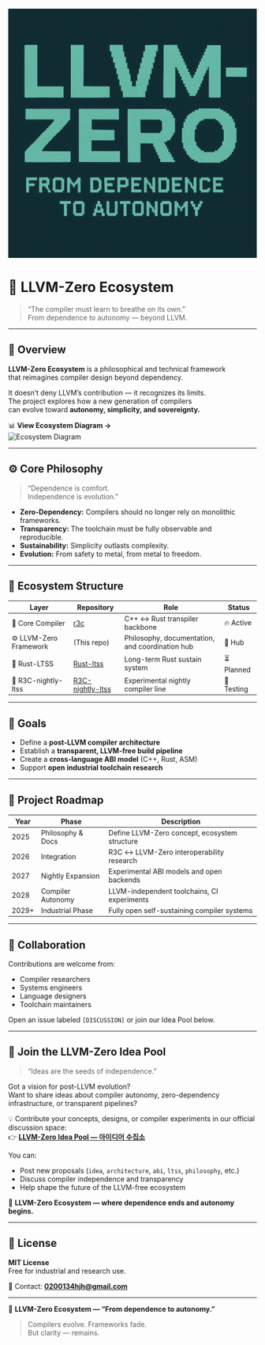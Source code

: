 <p align="center">
  <img src="docs/banner.png" alt="LLVM-Zero Ecosystem Banner" width="700">
</p>

# 🧩 LLVM-Zero Ecosystem  
> “The compiler must learn to breathe on its own.”  
> From dependence to autonomy — beyond LLVM.

---

## 🧭 Overview
**LLVM-Zero Ecosystem** is a philosophical and technical framework  
that reimagines compiler design beyond dependency.

It doesn’t deny LLVM’s contribution — it recognizes its limits.  
The project explores how a new generation of compilers  
can evolve toward **autonomy, simplicity, and sovereignty.**

📊 **View Ecosystem Diagram →**  
![Ecosystem Diagram](docs/diagram.png)

---

## ⚙️ Core Philosophy
> “Dependence is comfort.  
> Independence is evolution.”

- **Zero-Dependency:** Compilers should no longer rely on monolithic frameworks.  
- **Transparency:** The toolchain must be fully observable and reproducible.  
- **Sustainability:** Simplicity outlasts complexity.  
- **Evolution:** From safety to metal, from metal to freedom.

---

## 🧩 Ecosystem Structure
| Layer | Repository | Role | Status |
|--------|-------------|------|--------|
| 🧱 Core Compiler | [r3c](https://github.com/0200134/r3c) | C++ ↔ Rust transpiler backbone | 🔥 Active |
| ⚙️ LLVM-Zero Framework | (This repo) | Philosophy, documentation, and coordination hub | 🧭 Hub |
| 🦀 Rust-LTSS | [Rust-ltss](https://github.com/0200134/Rust-ltss) | Long-term Rust sustain system | ⏳ Planned |
| 🧩 R3C-nightly-ltss | [R3C-nightly-ltss](https://github.com/0200134/R3C-nightly-ltss) | Experimental nightly compiler line | 🧪 Testing |

---

## 🧾 Goals
- Define a **post-LLVM compiler architecture**  
- Establish a **transparent, LLVM-free build pipeline**  
- Create a **cross-language ABI model** (C++, Rust, ASM)  
- Support **open industrial toolchain research**

---

## 📅 Project Roadmap
| Year | Phase | Description |
|------|--------|-------------|
| 2025 | Philosophy & Docs | Define LLVM-Zero concept, ecosystem structure |
| 2026 | Integration | R3C ↔ LLVM-Zero interoperability research |
| 2027 | Nightly Expansion | Experimental ABI models and open backends |
| 2028 | Compiler Autonomy | LLVM-independent toolchains, CI experiments |
| 2029+ | Industrial Phase | Fully open self-sustaining compiler systems |

---

## 🤝 Collaboration
Contributions are welcome from:
- Compiler researchers  
- Systems engineers  
- Language designers  
- Toolchain maintainers  

Open an issue labeled `[DISCUSSION]` or join our Idea Pool below.

---

## 🧠 Join the LLVM-Zero Idea Pool
> “Ideas are the seeds of independence.”

Got a vision for post-LLVM evolution?  
Want to share ideas about compiler autonomy, zero-dependency infrastructure, or transparent pipelines?  

💡 Contribute your concepts, designs, or compiler experiments in our official discussion space:  
👉 [**LLVM-Zero Idea Pool — 아이디어 수집소**](https://github.com/0200134/LLVM-zero-ecosystem/discussions)

You can:
- Post new proposals (`idea`, `architecture`, `abi`, `ltss`, `philosophy`, etc.)
- Discuss compiler independence and transparency
- Help shape the future of the LLVM-free ecosystem  

🧩 **LLVM-Zero Ecosystem — where dependence ends and autonomy begins.**

---

## 📜 License
**MIT License**  
Free for industrial and research use.

📧 Contact: **0200134hjh@gmail.com**

---

🧩 **LLVM-Zero Ecosystem — “From dependence to autonomy.”**  
> Compilers evolve. Frameworks fade.  
> But clarity — remains.
